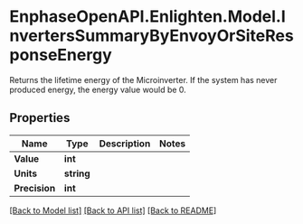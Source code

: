 # EnphaseOpenAPI.Enlighten.Model.InvertersSummaryByEnvoyOrSiteResponseEnergy
Returns the lifetime energy of the Microinverter. If the system has never produced energy, the energy value would be 0.

## Properties

Name | Type | Description | Notes
------------ | ------------- | ------------- | -------------
**Value** | **int** |  | 
**Units** | **string** |  | 
**Precision** | **int** |  | 

[[Back to Model list]](../README.md#documentation-for-models) [[Back to API list]](../README.md#documentation-for-api-endpoints) [[Back to README]](../README.md)

